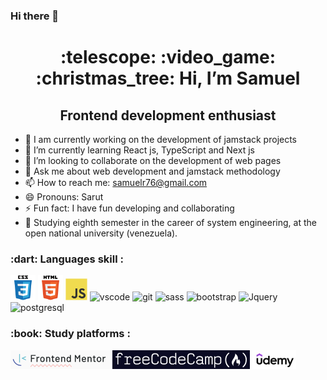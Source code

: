 ### Hi there 👋
<h1 align="center">:telescope: :video_game: :christmas_tree: Hi, I’m Samuel</h1>
<h2 align="center">Frontend development enthusiast</h2>

- 🔭 I am currently working on the development of jamstack projects
- 🌱 I’m currently learning React js, TypeScript and Next js
- 👯 I’m looking to collaborate on the development of web pages
- 💬 Ask me about web development and jamstack methodology
- 📫 How to reach me: samuelr76@gmail.com
- 😄 Pronouns: Sarut
- ⚡ Fun fact: I have fun developing and collaborating
- :book: Studying eighth semester in the career of system engineering, at the open national university (venezuela).

<h3>:dart: Languages skill :</h3>
<p><img src="https://raw.githubusercontent.com/devicons/devicon/master/icons/css3/css3-original-wordmark.svg" alt="css3" width="40" height="40"/>
<img src="https://raw.githubusercontent.com/devicons/devicon/master/icons/html5/html5-original-wordmark.svg" alt="html5" width="40" height="40"/>
<img src="https://raw.githubusercontent.com/devicons/devicon/master/icons/javascript/javascript-original.svg" alt="javascript" width="35" height="35"/>
<img src="https://cdn.jsdelivr.net/gh/devicons/devicon/icons/vscode/vscode-original.svg" alt="vscode" width="35" height="35"/>

<img src="https://cdn.jsdelivr.net/gh/devicons/devicon/icons/git/git-original.svg" alt="git" width="35" height="35"/>
       
<img src="https://cdn.jsdelivr.net/gh/devicons/devicon/icons/sass/sass-original.svg" alt="sass" width="35" height="35"/>
       

<img src="https://www.vectorlogo.zone/logos/getbootstrap/getbootstrap-ar21.svg" alt="bootstrap" width="auto" height="40"/>
<img src="https://www.vectorlogo.zone/logos/jquery/jquery-horizontal.svg" alt="Jquery" width="auto" height="40"/>
<img src="https://www.vectorlogo.zone/logos/postgresql/postgresql-horizontal.svg" alt="postgresql" width="auto" height="35"/>
</p>

<h3>:book: Study platforms : </h3>
<p><a href="https://www.frontendmentor.io/profile/samuelpklm" target="_blank"><img align="center" src="https://github.com/samuelpklm/samuelpklm/blob/main/Frontend-mentor.png" alt="my profile in frontend-mentor" height="30" width="auto"/></a>
<a href="https://www.freecodecamp.org/Sarut" target="_blank"><img align="center" src="https://github.com/samuelpklm/samuelpklm/blob/main/FreeCodeCamp.png" alt="my profile in freecodecamp" height="30" width="auto"/></a>
<a href="https://www.udemy.com/user/samuel-rodriguez-219/" target="_blank"><img align="center" src="https://github.com/samuelpklm/samuelpklm/blob/main/udemy.jpg" alt="my profile in udemy" height="30" width="auto"/></a>
</p>




